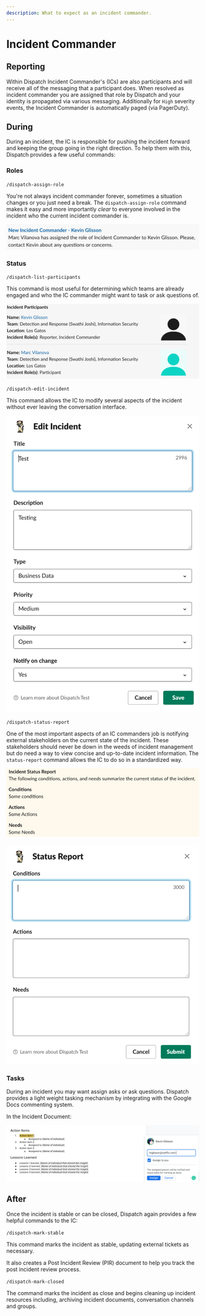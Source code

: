 ```yaml
---
description: What to expect as an incident commander.
---
```


# Incident Commander

## Reporting

Within Dispatch Incident Commander's \(ICs\) are also participants and will receive all of the messaging that a participant does. When resolved as incident commander you are assigned that role by Dispatch and your identity is propagated via various messaging. Additionally for `High` severity events, the Incident Commander is automatically paged \(via PagerDuty\).

## During

During an incident, the IC is responsible for pushing the incident forward and keeping the group going in the right direction. To help them with this, Dispatch provides a few useful commands:

### Roles

`/dispatch-assign-role`

You're not always incident commander forever, sometimes a situation changes or you just need a break. The `dispatch-assign-role` command makes it easy and more importantly _clear_ to everyone involved in the incident who the current incident commander is.

![](../.gitbook/assets/slack-conversation-assign-role%20%281%29.png)

### Status

`/dispatch-list-participants`

This command is most useful for determining which teams are already engaged and who the IC commander might want to task or ask questions of.

![](../.gitbook/assets/slack-conversation-list-participants%20%281%29.png)

`/dispatch-edit-incident`

This command allows the IC to modify several aspects of the incident without ever leaving the conversation interface.

![](../.gitbook/assets/slack-conversation-edit-incident%20%281%29.png)

`/dispatch-status-report`

One of the most important aspects of an IC commanders job is notifying external stakeholders on the current state of the incident. These stakeholders should never be down in the weeds of incident management but do need a way to view concise and up-to-date incident information. The `status-report` command allows the IC to do so in a standardized way.

![](../.gitbook/assets/slack-conversation-status-report-response.png)

![](../.gitbook/assets/slack-conversation-status-report%20%281%29.png)

### Tasks

During an incident you may want assign asks or ask questions. Dispatch provides a light weight tasking mechanism by integrating with the Google Docs commenting system.

In the Incident Document:

![](../.gitbook/assets/google-docs-task-comment%20%281%29.png)

## After

Once the incident is stable or can be closed, Dispatch again provides a few helpful commands to the IC:

`/dispatch-mark-stable`

This command marks the incident as stable, updating external tickets as necessary.

It also creates a Post Incident Review \(PIR\) document to help you track the post incident review process.

`/dispatch-mark-closed`

The command marks the incident as close and begins cleaning up incident resources including, archiving incident documents, conversation channels and groups.

